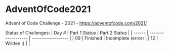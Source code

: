 # AdventOfCode2021
Advent of Code Challenge - 2021 - https://adventofcode.com/2021/

Status of Challenges:
| Day #  | Part 1 Status      | Part 2 Status      |
| ------ | ------------------ | ------------------ |
| 09     | Finished           | Incomplete (error) |
| 12     | Written :)         |                    |
